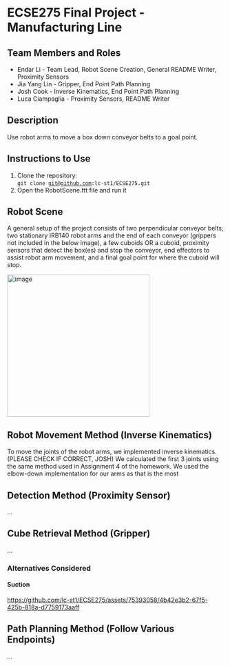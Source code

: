 # ECSE275 Final Project - Manufacturing Line

## Team Members and Roles
* Endar Li - Team Lead, Robot Scene Creation, General README Writer, Proximity Sensors
* Jia Yang Lin - Gripper, End Point Path Planning
* Josh Cook - Inverse Kinematics, End Point Path Planning
* Luca Ciampaglia - Proximity Sensors, README Writer

## Description
Use robot arms to move a box down conveyor belts to a goal point.

## Instructions to Use
1. Clone the repository: <br>
  <code>git clone git@github.com:lc-st1/ECSE275.git</code>
2. Open the RobotScene.ttt file and run it


## Robot Scene
A general setup of the project consists of two perpendicular conveyor belts, two stationary IRB140 robot arms and the end of each conveyor (grippers not included in the below image), a few cuboids OR a cuboid, proximity sensors that detect the box(es) and stop the conveyor, end effectors to assist robot arm movement, and a final goal point for where the cuboid will stop.

<img width="330" alt="image" src="https://github.com/lc-st1/ECSE275/assets/53535721/350cc390-2faf-433f-a3bd-a08c3afcda8d">

## Robot Movement Method (Inverse Kinematics)
To move the joints of the robot arms, we implemented inverse kinematics. (PLEASE CHECK IF CORRECT, JOSH) We calculated the first 3 joints using the same method used in Assignment 4 of the homework. We used the elbow-down implementation for our arms as that is the most 

## Detection Method (Proximity Sensor)
...

## Cube Retrieval Method (Gripper)
...

### Alternatives Considered
#### Suction
https://github.com/lc-st1/ECSE275/assets/75393058/4b42e3b2-67f5-425b-818a-d7759173aaff



## Path Planning Method (Follow Various Endpoints)
...
